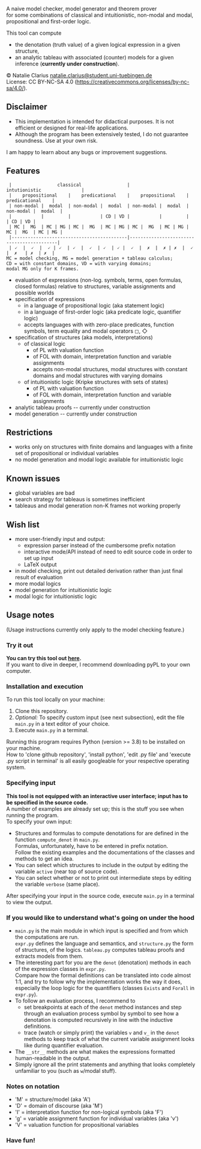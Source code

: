 A naive model checker, model generator and theorem prover   
for some combinations of classical and intuitionistic, non-modal and modal, propositional and first-order logic.  

This tool can compute  
- the denotation (truth value) of a given logical expression in a given structure,  
- an analytic tableau with associated (counter) models for a given inference (**currently under construction**).   

© Natalie Clarius <natalie.clarius@student.uni-tuebingen.de>  
License: CC BY-NC-SA 4.0 (https://creativecommons.org/licenses/by-nc-sa/4.0/). 

Disclaimer
----------
- This implementation is intended for didactical purposes. It is not efficient or designed for real-life applications.  
- Although the program has been extensively tested, I do not guarantee soundness. Use at your own risk.

I am happy to learn about any bugs or improvement suggestions.

Features
--------
```
 |                 classical                 |               intutionistic               |
 |    propositional    |    predicational    |    propositional    |    predicational    |
 | non-modal |  modal  | non-modal |  modal  | non-modal |  modal  | non-modal |  modal  |  
 |           |         |           | CD | VD |           |         |           | CD | VD |
 | MC |  MG  | MC | MG | MC |  MG  | MC | MG | MC |  MG  | MC | MG | MC |  MG  | MC | MG |
 |-------------------------------------------|-------------------------------------------|
 | 🗸  |  🗸  |  🗸 | 🗸  | 🗸  |  🗸  | 🗸  | 🗸 |  🗸  |  ✗  |  ✗ | ✗  |  🗸 |  ✗   | ✗  | ✗  |
MC = model checking, MG = model generation + tableau calculus; 
CD = with constant domains, VD = with varying domains;  
modal MG only for K frames.
```
 - evaluation of expressions (non-log. symbols, terms, open formulas, closed formulas)
   relative to structures, variable assignments and possible worlds
 - specification of expressions
    - in a language of propositional logic (aka statement logic)
    - in a language of first-order logic (aka predicate logic, quantifier logic)
    - accepts languages with with zero-place predicates, function symbols, term equality and modal operators ◻, ◇
 - specification of structures (aka models, interpretations)
    - of classical logic
        - of PL with valuation function
        - of FOL with domain, interpretation function and variable assignments
        - accepts non-modal structures, modal structures with constant domains and modal structures with varying domains
    - of intuitionistic logic (Kripke structures with sets of states)
        - of PL with valuation function
        - of FOL with domain, interpretation function and variable assignments
 - analytic tableau proofs -- currently under construction
 - model generation -- currently under construction

Restrictions
------------
 - works only on structures with finite domains and languages with a finite set of propositional or individual variables
 - no model generation and modal logic available for intuitionistic logic

Known issues
------------
 - global variables are bad
 - search strategy for tableaus is sometimes inefficient
 - tableaus and modal generation non-K frames not working properly

Wish list
---------
 - more user-friendly input and output:
   - expression parser instead of the cumbersome prefix notation
   - interactive mode/API instead of need to edit source code in order to set up input
   - LaTeX output
 - in model checking, print out detailed derivation rather than just final result of evaluation
- more modal logics
- model generation for intuitionistic logic
- modal logic for intuitionistic logic

Usage notes
-----------

(Usage instructions currently only apply to the model checking feature.)

### Try it out
**You can try this tool out [here](https://trinket.io/python3/757871dd18).**  
If you want to dive in deeper, I recommend downloading pyPL to your own computer.

### Installation and execution
To run this tool locally on your machine:
1. Clone this repository.
2. *Optional:* To specify custom input (see next subsection), edit the file `main.py` in a text editor of your choice.
3. Execute `main.py` in a terminal.

Running this program requires Python (version >= 3.8) to be installed on your machine.  
How to 'clone github repository', 'install python', 'edit .py file' and 'execute .py script in terminal' is all easily googleable for your respective operating system.

### Specifying input
**This tool is not equipped with an interactive user interface; input has to be specified in the source code.**  
A number of examples are already set up; this is the stuff you see when running the program.  
To specify your own input:  
- Structures and formulas to compute denotations for are defined in the function `compute_denot` in `main.py`.  
  Formulas, unfortunately, have to be entered in prefix notation.  
  Follow the existing examples and the documentations of the classes and methods to get an idea.  
- You can select which structures to include in the output by editing the variable `active` (near top of source code).
- You can select whether or not to print out intermediate steps by editing the variable `verbose` (same place).

After specifying your input in the source code, execute `main.py` in a terminal to view the output.

### If you would like to understand what's going on under the hood
- `main.py` is the main module in which input is specified and from which the computations are run.  
  `expr.py` defines the language and semantics, and `structure.py` the form of structures, of the logics.
  `tableau.py` computes tableau proofs and extracts models from them.
- The interesting part for you are the `denot` (denotation) methods in each of the expression classes in `expr.py`.  
  Compare how the formal definitions can be translated into code almost 1:1,
  and try to follow why the implementation works the way it does, especially the loop logic for the quantifiers 
  (classes `Exists` and `Forall` in `expr.py`).  
- To follow an evaluation process, I recommend to
  - set breakpoints at each of the `denot` method instances and step through an evaluation process symbol by symbol
    to see how a denotation is computed recursively in line with the inductive definitions.
  - trace (watch or simply print) the variables `v` and `v_` in the `denot` methods 
    to keep track of what the current variable assignment looks like during quantifier evaluation.  
- The `__str__` methods are what makes the expressions formatted human-readable in the output.  
- Simply ignore all the print statements and anything that looks completely unfamiliar to you (such as `w`/modal stuff).  

### Notes on notation
- 'M' = structure/model (aka 'A')
- 'D' = domain of discourse (aka 'M')
- 'I' = interpretation function for non-logical symbols (aka 'F')
- 'g' = variable assignment function for individual variables (aka 'v')
- 'V' = valuation function for propositional variables

### Have fun!
